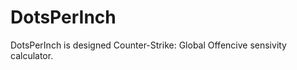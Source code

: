 DotsPerInch
===========

DotsPerInch is designed Counter-Strike: Global Offencive sensivity calculator.
